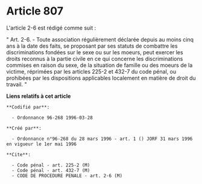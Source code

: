 # Article 807

L'article 2-6 est rédigé comme suit :

" Art. 2-6. - Toute association régulièrement déclarée depuis au moins cinq ans à la date des faits, se proposant par ses
statuts de combattre les discriminations fondées sur le sexe ou sur les moeurs, peut exercer les droits reconnus à la partie
civile en ce qui concerne les discriminations commises en raison du sexe, de la situation de famille ou des moeurs de la
victime, réprimées par les articles 225-2 et 432-7 du code pénal, ou prohibées par les dispositions applicables localement en
matière de droit du travail. "

**Liens relatifs à cet article**

	**Codifié par**:

	  - Ordonnance 96-268 1996-03-28

	**Créé par**:

	  - Ordonnance n°96-268 du 28 mars 1996 - art. 1 () JORF 31 mars 1996 en vigueur le 1er mai 1996

	**Cite**:

	  - Code pénal - art. 225-2 (M)
	  - Code pénal - art. 432-7 (M)
	  - CODE DE PROCEDURE PENALE - art. 2-6 (M)
